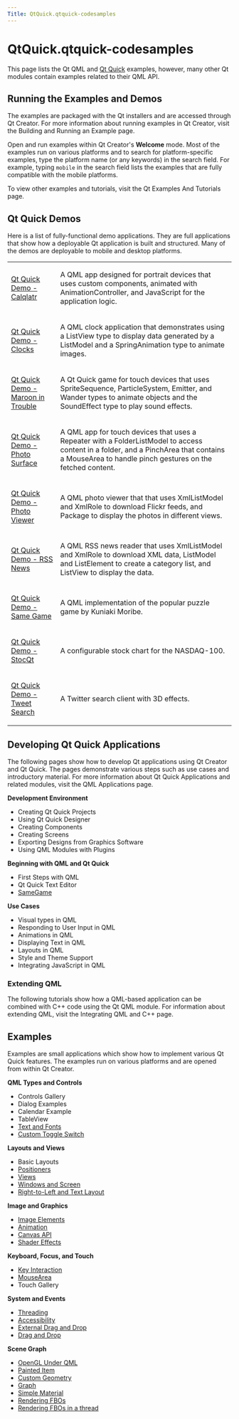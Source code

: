 ```yaml
---
Title: QtQuick.qtquick-codesamples
---
```


# QtQuick.qtquick-codesamples

<span class="subtitle"></span>
<!-- $$$qtquick-codesamples.html-description -->
<p>This page lists the Qt QML and <a href="QtQuick.qtquick-index.md">Qt Quick</a> examples, however, many other Qt modules contain examples related to their QML API.</p>
<h2 id="running-the-examples-and-demos">Running the Examples and Demos</h2>
<p>The examples are packaged with the Qt installers and are accessed through Qt Creator. For more information about running examples in Qt Creator, visit the Building and Running an Example page.</p>
<p>Open and run examples within Qt Creator's <b>Welcome</b> mode. Most of the examples run on various platforms and to search for platform-specific examples, type the platform name (or any keywords) in the search field. For example, typing <code>mobile</code> in the search field lists the examples that are fully compatible with the mobile platforms.</p>
<p>To view other examples and tutorials, visit the Qt Examples And Tutorials page.</p>
<h2 id="qt-quick-demos">Qt Quick Demos</h2>
<p>Here is a list of fully-functional demo applications. They are full applications that show how a deployable Qt application is built and structured. Many of the demos are deployable to mobile and desktop platforms.</p>
<table class="annotated">
<tr class="odd topAlign"><td class="tblName"><p><a href="QtQuick.demos-calqlatr.md">Qt Quick Demo - Calqlatr</a></p></td><td class="tblDescr"><p>A QML app designed for portrait devices that uses custom components, animated with AnimationController, and JavaScript for the application logic.</p></td></tr>
<tr class="even topAlign"><td class="tblName"><p><a href="QtQuick.demos-clocks.md">Qt Quick Demo - Clocks</a></p></td><td class="tblDescr"><p>A QML clock application that demonstrates using a ListView type to display data generated by a ListModel and a SpringAnimation type to animate images.</p></td></tr>
<tr class="odd topAlign"><td class="tblName"><p><a href="QtQuick.demos-maroon.md">Qt Quick Demo - Maroon in Trouble</a></p></td><td class="tblDescr"><p>A Qt Quick game for touch devices that uses SpriteSequence, ParticleSystem, Emitter, and Wander types to animate objects and the SoundEffect type to play sound effects.</p></td></tr>
<tr class="even topAlign"><td class="tblName"><p><a href="QtQuick.demos-photosurface.md">Qt Quick Demo - Photo Surface</a></p></td><td class="tblDescr"><p>A QML app for touch devices that uses a Repeater with a FolderListModel to access content in a folder, and a PinchArea that contains a MouseArea to handle pinch gestures on the fetched content.</p></td></tr>
<tr class="odd topAlign"><td class="tblName"><p><a href="QtQuick.demos-photoviewer.md">Qt Quick Demo - Photo Viewer</a></p></td><td class="tblDescr"><p>A QML photo viewer that that uses XmlListModel and XmlRole to download Flickr feeds, and Package to display the photos in different views.</p></td></tr>
<tr class="even topAlign"><td class="tblName"><p><a href="QtQuick.demos-rssnews.md">Qt Quick Demo - RSS News</a></p></td><td class="tblDescr"><p>A QML RSS news reader that uses XmlListModel and XmlRole to download XML data, ListModel and ListElement to create a category list, and ListView to display the data.</p></td></tr>
<tr class="odd topAlign"><td class="tblName"><p><a href="QtQuick.demos-samegame.md">Qt Quick Demo - Same Game</a></p></td><td class="tblDescr"><p>A QML implementation of the popular puzzle game by Kuniaki Moribe.</p></td></tr>
<tr class="even topAlign"><td class="tblName"><p><a href="QtQuick.demos-stocqt.md">Qt Quick Demo - StocQt</a></p></td><td class="tblDescr"><p>A configurable stock chart for the NASDAQ-100.</p></td></tr>
<tr class="odd topAlign"><td class="tblName"><p><a href="QtQuick.demos-tweetsearch.md">Qt Quick Demo - Tweet Search</a></p></td><td class="tblDescr"><p>A Twitter search client with 3D effects.</p></td></tr>
</table>
<h2 id="developing-qt-quick-applications">Developing Qt Quick Applications</h2>
<p>The following pages show how to develop Qt applications using Qt Creator and Qt Quick. The pages demonstrate various steps such as use cases and introductory material. For more information about Qt Quick Applications and related modules, visit the QML Applications page.</p>
<p><b>Development Environment</b></p>
<ul>
<li>Creating Qt Quick Projects</li>
<li>Using Qt Quick Designer</li>
<li>Creating Components</li>
<li>Creating Screens</li>
<li>Exporting Designs from Graphics Software</li>
<li>Using QML Modules with Plugins</li>
</ul>
<p><b>Beginning with QML and Qt Quick</b></p>
<ul>
<li>First Steps with QML</li>
<li>Qt Quick Text Editor</li>
<li><a href="QtQuick.qml-advtutorial.md">SameGame</a></li>
</ul>
<p><b>Use Cases</b></p>
<ul>
<li>Visual types in QML</li>
<li>Responding to User Input in QML</li>
<li>Animations in QML</li>
<li>Displaying Text in QML</li>
<li>Layouts in QML</li>
<li>Style and Theme Support</li>
<li>Integrating JavaScript in QML</li>
</ul>
<h3 >Extending QML</h3>
<p>The following tutorials show how a QML-based application can be combined with C++ code using the Qt QML module. For information about extending QML, visit the Integrating QML and C++ page.</p>
<h2 id="examples">Examples</h2>
<p>Examples are small applications which show how to implement various Qt Quick features. The examples run on various platforms and are opened from within Qt Creator.</p>
<p><b>QML Types and Controls</b></p>
<ul>
<li>Controls Gallery</li>
<li>Dialog Examples</li>
<li>Calendar Example</li>
<li>TableView</li>
<li><a href="QtQuick.text.md">Text and Fonts</a></li>
<li><a href="QtQuick.qmlexampletoggleswitch.md">Custom Toggle Switch</a></li>
</ul>
<p><b>Layouts and Views</b></p>
<ul>
<li>Basic Layouts</li>
<li><a href="QtQuick.positioners.md">Positioners</a></li>
<li><a href="QtQuick.views.md">Views</a></li>
<li><a href="QtQuick.window.md">Windows and Screen</a></li>
<li><a href="QtQuick.righttoleft.md">Right-to-Left and Text Layout</a></li>
</ul>
<p><b>Image and Graphics</b></p>
<ul>
<li><a href="QtQuick.imageelements.md">Image Elements</a></li>
<li><a href="QtQuick.animation.md">Animation</a></li>
<li><a href="QtQuick.canvas.md">Canvas API</a></li>
<li><a href="QtQuick.shadereffects.md">Shader Effects</a></li>
</ul>
<p><b>Keyboard, Focus, and Touch</b></p>
<ul>
<li><a href="QtQuick.keyinteraction.md">Key Interaction</a></li>
<li><a href="QtQuick.mousearea.md">MouseArea</a></li>
<li>Touch Gallery</li>
</ul>
<p><b>System and Events</b></p>
<ul>
<li><a href="QtQuick.threading.md">Threading</a></li>
<li><a href="QtQuick.quick-accessibility.md">Accessibility</a></li>
<li><a href="QtQuick.externaldraganddrop.md">External Drag and Drop</a></li>
<li><a href="QtQuick.draganddrop.md">Drag and Drop</a></li>
</ul>
<p><b>Scene Graph</b></p>
<ul>
<li><a href="QtQuick.scenegraph-openglunderqml.md">OpenGL Under QML</a></li>
<li><a href="QtQuick.customitems-painteditem.md">Painted Item</a></li>
<li><a href="QtQuick.scenegraph-customgeometry.md">Custom Geometry</a></li>
<li><a href="QtQuick.scenegraph-graph.md">Graph</a></li>
<li><a href="QtQuick.scenegraph-simplematerial.md">Simple Material</a></li>
<li><a href="QtQuick.scenegraph-textureinsgnode.md">Rendering FBOs</a></li>
<li><a href="QtQuick.scenegraph-textureinthread.md">Rendering FBOs in a thread</a></li>
</ul>
<!-- @@@qtquick-codesamples.html -->
